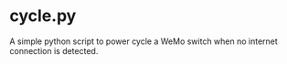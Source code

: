 cycle.py
========

A simple python script to power cycle a WeMo switch when no internet connection is detected.
